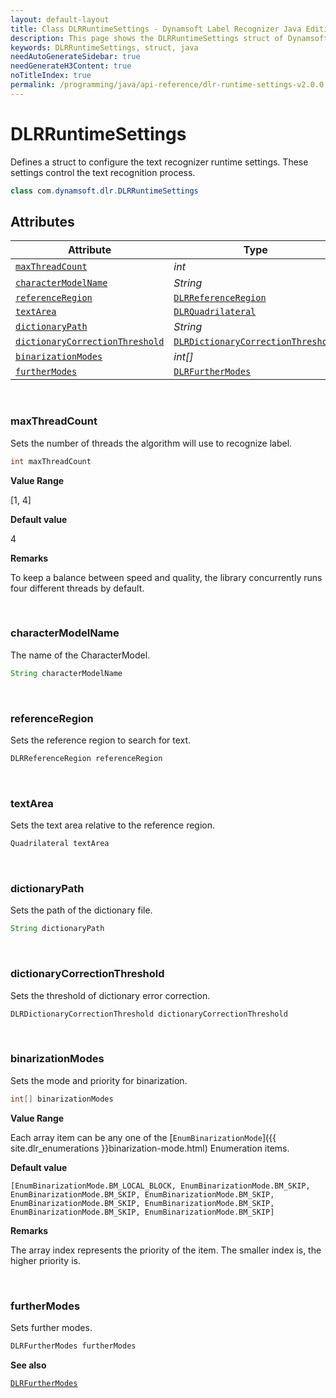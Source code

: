 ```yaml
---
layout: default-layout
title: Class DLRRuntimeSettings - Dynamsoft Label Recognizer Java Edition
description: This page shows the DLRRuntimeSettings struct of Dynamsoft Label Recognizer for Java Language.
keywords: DLRRuntimeSettings, struct, java
needAutoGenerateSidebar: true
needGenerateH3Content: true
noTitleIndex: true
permalink: /programming/java/api-reference/dlr-runtime-settings-v2.0.0.html
---
```



# DLRRuntimeSettings
Defines a struct to configure the text recognizer runtime settings. These settings control the text recognition process.
  
```java
class com.dynamsoft.dlr.DLRRuntimeSettings
```  

## Attributes
  
| Attribute | Type |
|---------- | ---- |
| [`maxThreadCount`](#maxthreadcount) | *int* |
| [`characterModelName`](#charactermodelname) | *String* |
| [`referenceRegion`](#referenceregion) | [`DLRReferenceRegion`](dlr-reference-region.html) |
| [`textArea`](#textarea) | [`DLRQuadrilateral`](dlr-quadrilateral.html) |
| [`dictionaryPath`](#dictionarypath) | *String* |
| [`dictionaryCorrectionThreshold`](#dictionarycorrectionthreshold) | [`DLRDictionaryCorrectionThreshold`](dlr-dictionary-correction-threshold.html) |
| [`binarizationModes`](#binarizationmodes) | *int\[\]* |
| [`furtherModes`](#furthermodes) | [`DLRFurtherModes`](dlr-further-modes.html)|

&nbsp;

### maxThreadCount
Sets the number of threads the algorithm will use to recognize label.

```java
int maxThreadCount
```

**Value Range**

[1, 4]

**Default value**

4

**Remarks**

To keep a balance between speed and quality, the library concurrently runs four different threads by default.

&nbsp;

### characterModelName
The name of the CharacterModel.

```java
String characterModelName
```

&nbsp;

### referenceRegion
Sets the reference region to search for text.

```java
DLRReferenceRegion referenceRegion
```

&nbsp;

### textArea
Sets the text area relative to the reference region.

```java
Quadrilateral textArea
```

&nbsp;

### dictionaryPath
Sets the path of the dictionary file.

```java
String dictionaryPath
```

&nbsp;

### dictionaryCorrectionThreshold
Sets the threshold of dictionary error correction.

```java
DLRDictionaryCorrectionThreshold dictionaryCorrectionThreshold
```


&nbsp;

### binarizationModes
Sets the mode and priority for binarization.

```java
int[] binarizationModes
```

**Value Range**

Each array item can be any one of the [`EnumBinarizationMode`]({{ site.dlr_enumerations }}binarization-mode.html) Enumeration items.

**Default value**

`[EnumBinarizationMode.BM_LOCAL_BLOCK, EnumBinarizationMode.BM_SKIP, EnumBinarizationMode.BM_SKIP, EnumBinarizationMode.BM_SKIP, EnumBinarizationMode.BM_SKIP, EnumBinarizationMode.BM_SKIP, EnumBinarizationMode.BM_SKIP, EnumBinarizationMode.BM_SKIP]`

**Remarks**

The array index represents the priority of the item. The smaller index is, the higher priority is.

&nbsp;

### furtherModes
Sets further modes.

```java
DLRFurtherModes furtherModes
```

**See also**

[`DLRFurtherModes`](dlr-further-modes.html)
